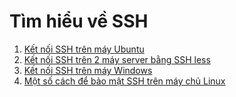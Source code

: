 Tìm hiểu về SSH
===
1. [Kết nối SSH trên máy Ubuntu](docs/ssh_ubuntu_server.md)
2. [Kết nối SSH trên 2 máy server bằng SSH less](docs/ssh_server_server.md)
3. [Kết nối SSH trên máy Windows](docs/ssh_windows.md)
4. [Một số cách để bảo mật SSH trên máy chủ Linux](docs/ssh_secure.md)